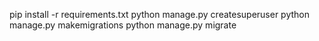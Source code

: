 pip install -r requirements.txt
python manage.py createsuperuser
python manage.py makemigrations
python manage.py migrate
